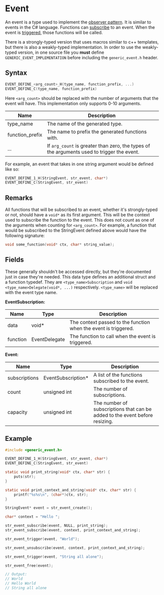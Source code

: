 # Event

An event is a type used to implement the [observer pattern](https://en.wikipedia.org/wiki/Observer_pattern). It is similar to events in the C# language. Functions can [subscribe]({{site.baseurl}}/event/event-subscribe) to an event. When the event is [triggered]({{site.baseurl}}/event/event-trigger), those functions will be called. 

There is a strongly-typed version that uses macros similar to c++ templates, but there is also a weakly-typed implementation. In order to use the weakly-typed version, in one source file you __must__ define `GENERIC_EVENT_IMPLEMENTATION` before including the `generic_event.h` header.

## Syntax

```c
EVENT_DEFINE_<arg_count>_H(type_name, function_prefix, ...)
EVENT_DEFINE_C(type_name, function_prefix)
```

Here `<arg_count>` should be replaced with the number of arguments that the event will have. This implementation only supports 0-10 arguments.

| Name | Description |
| --- | --- |
| type_name | The name of the generated type. |
| function_prefix | The name to prefix the generated functions with. |
| ... | If `arg_count` is greater than zero, the types of the arguments used to trigger the event. |

For example, an event that takes in one string argument would be defined like so:

```c
EVENT_DEFINE_1_H(StringEvent, str_event, char*)
EVENT_DEFINE_C(StringEvent, str_event)
```

## Remarks

All functions that will be subscribed to an event, whether it's strongly-typed or not, should have a `void*` as its first argument. This will be the context used to subscribe the function to the event. This does not count as one of the arguments when counting for `<arg_count>`. For example, a function that would be subscribed to the StringEvent defined above would have the following signature:

```c
void some_function(void* ctx, char* string_value);
```

## Fields

These generally shouldn't be accessed directly, but they're documented just in case they're needed. This data type defines an additional struct and a function typedef. They are `<type_name>Subscription` and `void <type_name>Delegate(void*, ...)` respectively. `<type_name>` will be replaced with the event type name.

__EventSubscription:__

| Name | Type | Description |
| --- | --- | --- |
| data | void* | The context passed to the function when the event is triggered. |
| function | EventDelegate | The function to call when the event is triggered. |

__Event:__

| Name | Type | Description |
| --- | --- | --- |
| subscriptions | EventSubscription* | A list of the functions subscribed to the event. |
| count | unsigned int | The number of subscriptions. |
| capacity | unsigned int | The number of subscriptions that can be added to the event before resizing. |

## Example

```c
#include <generic_event.h>

EVENT_DEFINE_1_H(StringEvent, str_event, char*)
EVENT_DEFINE_C(StringEvent, str_event)

static void print_string(void* ctx, char* str) {
    puts(str);
}

static void print_context_and_string(void* ctx, char* str) {
    printf("%s%s\n", (char*)ctx, str);
}

StringEvent* event = str_event_create();

char* context = "Hello ";

str_event_subscribe(event, NULL, print_string);
str_event_subscribe(event, context, print_context_and_string);

str_event_trigger(event, "World");

str_event_unsubscribe(event, context, print_context_and_string);

str_event_trigger(event, "String all alone");

str_event_free(event);

// Output:
// World
// Hello World
// String all alone
```